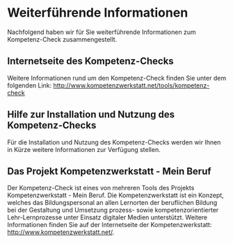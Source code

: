 # Weiterführende Informationen
Nachfolgend haben wir für Sie weiterführende Informationen zum Kompetenz-Check zusammengestellt.

## Internetseite des Kompetenz-Checks
Weitere Informationen rund um den Kompetenz-Check finden Sie unter dem folgenden Link: http://www.kompetenzwerkstatt.net/tools/kompetenz-check

## Hilfe zur Installation und Nutzung des Kompetenz-Checks
Für die Installation und Nutzung des Kompetenz-Checks werden wir Ihnen in Kürze weitere Informationen zur Verfügung stellen.

## Das Projekt Kompetenzwerkstatt - Mein Beruf
Der Kompetenz-Check ist eines von mehreren Tools des Projekts Kompetenzwerkstatt - Mein Beruf. Die Kompetenzwerkstatt ist ein Konzept, welches das Bildungspersonal an allen Lernorten der beruflichen Bildung bei der Gestaltung und Umsetzung prozess- sowie kompetenzorientierter Lehr-Lernprozesse unter Einsatz digitaler Medien unterstützt. Weitere Informationen finden Sie auf der Internetseite der Kompetenzwerkstatt: http://www.kompetenzwerkstatt.net/.

